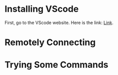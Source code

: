 # Installing VScode
First, go to the VScode website. Here is the link: [Link](https://code.visualstudio.com/).

# Remotely Connecting
# Trying Some Commands

